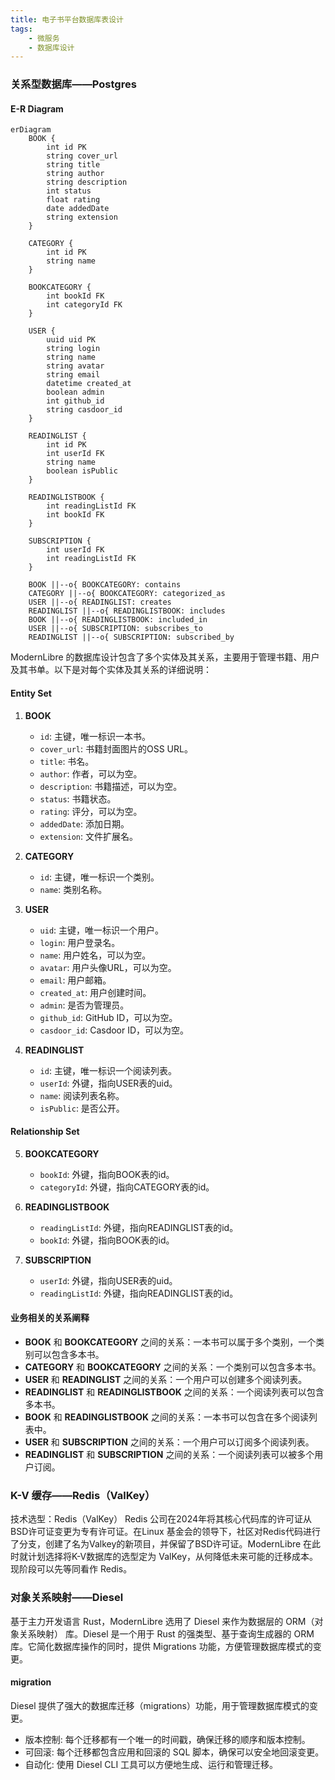 ```yaml
---
title: 电子书平台数据库表设计
tags: 
    - 微服务
    - 数据库设计
---
```

### 关系型数据库——Postgres
#### E-R Diagram

```mermaid
erDiagram
    BOOK {
        int id PK
        string cover_url
        string title
        string author
        string description
        int status
        float rating
        date addedDate
        string extension
    }
    
    CATEGORY {
        int id PK
        string name
    }
    
    BOOKCATEGORY {
        int bookId FK
        int categoryId FK
    }
    
    USER {
        uuid uid PK
        string login
        string name
        string avatar
        string email
        datetime created_at
        boolean admin
        int github_id
        string casdoor_id
    }
    
    READINGLIST {
        int id PK
        int userId FK
        string name
        boolean isPublic
    }
    
    READINGLISTBOOK {
        int readingListId FK
        int bookId FK
    }
    
    SUBSCRIPTION {
        int userId FK
        int readingListId FK
    }
    
    BOOK ||--o{ BOOKCATEGORY: contains
    CATEGORY ||--o{ BOOKCATEGORY: categorized_as
    USER ||--o{ READINGLIST: creates
    READINGLIST ||--o{ READINGLISTBOOK: includes
    BOOK ||--o{ READINGLISTBOOK: included_in
    USER ||--o{ SUBSCRIPTION: subscribes_to
    READINGLIST ||--o{ SUBSCRIPTION: subscribed_by
```
ModernLibre 的数据库设计包含了多个实体及其关系，主要用于管理书籍、用户及其书单。以下是对每个实体及其关系的详细说明：

#### Entity Set

1. **BOOK**
    - `id`: 主键，唯一标识一本书。
    - `cover_url`: 书籍封面图片的OSS URL。
    - `title`: 书名。
    - `author`: 作者，可以为空。
    - `description`: 书籍描述，可以为空。
    - `status`: 书籍状态。
    - `rating`: 评分，可以为空。
    - `addedDate`: 添加日期。
    - `extension`: 文件扩展名。

2. **CATEGORY**
    - `id`: 主键，唯一标识一个类别。
    - `name`: 类别名称。

3. **USER**
    - `uid`: 主键，唯一标识一个用户。
    - `login`: 用户登录名。
    - `name`: 用户姓名，可以为空。
    - `avatar`: 用户头像URL，可以为空。
    - `email`: 用户邮箱。
    - `created_at`: 用户创建时间。
    - `admin`: 是否为管理员。
    - `github_id`: GitHub ID，可以为空。
    - `casdoor_id`: Casdoor ID，可以为空。

4. **READINGLIST**
    - `id`: 主键，唯一标识一个阅读列表。
    - `userId`: 外键，指向USER表的uid。
    - `name`: 阅读列表名称。
    - `isPublic`: 是否公开。
#### Relationship Set
5. **BOOKCATEGORY**
    - `bookId`: 外键，指向BOOK表的id。
    - `categoryId`: 外键，指向CATEGORY表的id。

6. **READINGLISTBOOK**
    - `readingListId`: 外键，指向READINGLIST表的id。
    - `bookId`: 外键，指向BOOK表的id。

7. **SUBSCRIPTION**
    - `userId`: 外键，指向USER表的uid。
    - `readingListId`: 外键，指向READINGLIST表的id。

#### 业务相关的关系阐释

- **BOOK** 和 **BOOKCATEGORY** 之间的关系：一本书可以属于多个类别，一个类别可以包含多本书。
- **CATEGORY** 和 **BOOKCATEGORY** 之间的关系：一个类别可以包含多本书。
- **USER** 和 **READINGLIST** 之间的关系：一个用户可以创建多个阅读列表。
- **READINGLIST** 和 **READINGLISTBOOK** 之间的关系：一个阅读列表可以包含多本书。
- **BOOK** 和 **READINGLISTBOOK** 之间的关系：一本书可以包含在多个阅读列表中。
- **USER** 和 **SUBSCRIPTION** 之间的关系：一个用户可以订阅多个阅读列表。
- **READINGLIST** 和 **SUBSCRIPTION** 之间的关系：一个阅读列表可以被多个用户订阅。

### K-V 缓存——Redis（ValKey）
技术选型：Redis（ValKey）
Redis 公司在2024年将其核心代码库的许可证从BSD许可证变更为专有许可证。在Linux 基金会的领导下，社区对Redis代码进行了分支，创建了名为Valkey的新项目，并保留了BSD许可证。ModernLibre 在此时就计划选择将K-V数据库的选型定为 ValKey，从何降低未来可能的迁移成本。现阶段可以先等同看作 Redis。

### 对象关系映射——Diesel
基于主力开发语言 Rust，ModernLibre 选用了 Diesel 来作为数据层的 ORM（对象关系映射） 库。Diesel 是一个用于 Rust 的强类型、基于查询生成器的 ORM库。它简化数据库操作的同时，提供 Migrations 功能，方便管理数据库模式的变更。

#### migration
Diesel 提供了强大的数据库迁移（migrations）功能，用于管理数据库模式的变更。

- 版本控制: 每个迁移都有一个唯一的时间戳，确保迁移的顺序和版本控制。
- 可回滚: 每个迁移都包含应用和回滚的 SQL 脚本，确保可以安全地回滚变更。
- 自动化: 使用 Diesel CLI 工具可以方便地生成、运行和管理迁移。